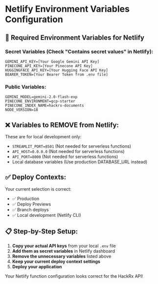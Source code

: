 # Netlify Environment Variables Configuration

## 🔧 Required Environment Variables for Netlify

### Secret Variables (Check "Contains secret values" in Netlify):

```
GEMINI_API_KEY=[Your Google Gemini API Key]
PINECONE_API_KEY=[Your Pinecone API Key]
HUGGINGFACE_API_KEY=[Your Hugging Face API Key]
BEARER_TOKEN=[Your Bearer Token from .env file]
```

### Public Variables:

```
GEMINI_MODEL=gemini-2.0-flash-exp
PINECONE_ENVIRONMENT=gcp-starter
PINECONE_INDEX_NAME=hackrx-documents
NODE_VERSION=18
```

## ❌ Variables to REMOVE from Netlify:

These are for local development only:

- `STREAMLIT_PORT=8501` (Not needed for serverless functions)
- `API_HOST=0.0.0.0` (Not needed for serverless functions)
- `API_PORT=8000` (Not needed for serverless functions)
- Local database variables (Use production DATABASE_URL instead)

## ✅ Deploy Contexts:

Your current selection is correct:

- ✅ Production
- ✅ Deploy Previews
- ✅ Branch deploys
- ✅ Local development (Netlify CLI)

## 📋 Step-by-Step Setup:

1. **Copy your actual API keys** from your local `.env` file
2. **Add them as secret variables** in Netlify dashboard
3. **Remove the unnecessary variables** listed above
4. **Keep your current deploy context settings**
5. **Deploy your application**

Your Netlify function configuration looks correct for the HackRx API!
